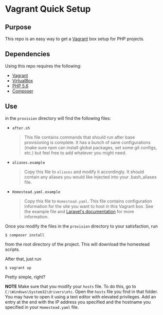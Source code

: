 # Vagrant Quick Setup

## Purpose
This repo is an easy way to get a [Vagrant](vagrantup.com) box setup for PHP projects.

## Dependencies
Using this repo requires the following:

* [Vagrant](vagrantup.com)
* [VirtualBox](virtualbox.org)
* [PHP 5.6](http://windows.php.net/download/)
* [Composer](https://getcomposer.org/)

## Use
in the ```provision``` directory will find the following files:

* ```after.sh```
  > This file contains commands that should run after base provisioning is complete. It has a bunch of sane configurations (make sure npm can install global packages, set some git configs, etc.) but feel free to add whatever you might need.

* ```aliases.example```
  > Copy this file to ```aliases``` and modify it accordingly. It should contain any aliases you would like injected into your .bash_aliases file.

* ```Homestead.yaml.example```
  > Copy this file to ```Homestead.yaml```. This file contains configuration information for the site you want to host in this Vagrant box. See the example file and [Laravel's documentation](http://laravel.com/docs/master/homestead) for more information.
  
Once you modify the files in the ```provision``` directory to your satisfaction, run 

  ```
  $ composer install
  ```
  
from the root directory of the project. This will download the homestead scripts.

After that, just run

  ```
  $ vagrant up
  ```
  
Pretty simple, right?

**NOTE**
Make sure that you modify your ```hosts``` file. To do this, go to ```C:\Windows\System32\drivers\etc```. Open the ```hosts``` file you find in that folder. You may have to open it using a text editor with elevated privileges. Add an entry at the end with the IP address you specified and the hostname you specified in your ```Homestead.yaml``` file.